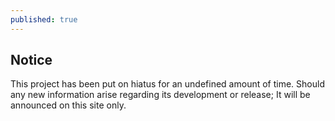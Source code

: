 ```yaml
---
published: true
---
```


## Notice

This project has been put on hiatus for an undefined amount of time.
Should any new information arise regarding its development or release; It will be announced on this site only.

